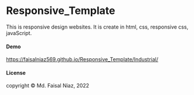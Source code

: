 # Responsive_Template

This is responsive design websites.  It is create in html, css, responsive css, javaScript.

#### Demo

https://faisalniaz569.github.io/Responsive_Template/Industrial/

#### License

copyright &copy; Md. Faisal Niaz, 2022
